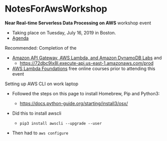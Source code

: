 # NotesForAwsWorkshop
**Near Real-time Serverless Data Processing on AWS** workshop event 
* Taking place on Tuesday, July 16, 2019 in Boston. 
* [Agenda](https://pages.awscloud.com/NAMER-event-T3-Near-Real-time-Serverless-Data-Processing-on-AWS-Boston-2019-reg.html?mkt_tok=eyJpIjoiTkRFME1EVXpZelkxTW1FdyIsInQiOiJJemlUYXkyOGs4a0lDWW4ydzJ4aloxRURTYVM5QmFQRVhJOWpjbWdXODB2RHBwTGhaZVhuTWJuRjVsVVwvXC85anc1WmJwWnNmdzRUY1ZxZmNtS1Y5R1RPV0NCcjd2cGxWVFVWRmtDXC9MRzdhd2FmeXlxdTZNMzM3VmlsSVBBQ3NpVEdHYTBrTWZtXC9mVmZwWUFHcUdQMkZRPT0ifQ%3D%3D#Agenda)

Recommended: Completion of the 
* [Amazon API Gateway, AWS Lambda, and Amazon DynamoDB Labs](https://email.awscloud.com/rT0z0M06dZlOIkTax0jD0t0) and 
  * https://72dbc9lx8l.execute-api.us-east-1.amazonaws.com/prod
* [AWS Lambda Foundations](https://www.aws.training/learningobject/wbc?id=27197&mkt_tok=eyJpIjoiTkRFME1EVXpZelkxTW1FdyIsInQiOiJJemlUYXkyOGs4a0lDWW4ydzJ4aloxRURTYVM5QmFQRVhJOWpjbWdXODB2RHBwTGhaZVhuTWJuRjVsVVwvXC85anc1WmJwWnNmdzRUY1ZxZmNtS1Y5R1RPV0NCcjd2cGxWVFVWRmtDXC9MRzdhd2FmeXlxdTZNMzM3VmlsSVBBQ3NpVEdHYTBrTWZtXC9mVmZwWUFHcUdQMkZRPT0ifQ%3D%3D) free online courses prior to attending this event 

Setting up AWS CLI on work laptop

* Followed the steps on this page to install Homebrew, Pip and Python3: 

  * https://docs.python-guide.org/starting/install3/osx/

* Did this to install awscli

  * `pip3 install awscli --upgrade --user`

* Then had to `aws configure`

